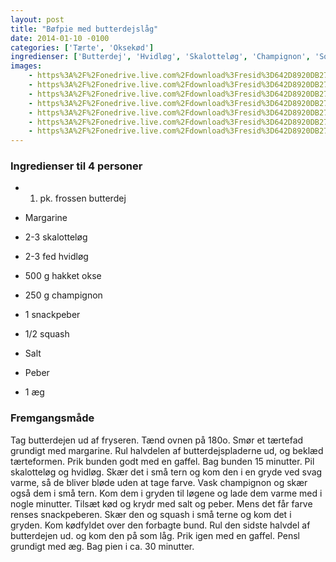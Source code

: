 ```yaml
---
layout: post
title: "Bøfpie med butterdejslåg"
date: 2014-01-10 -0100
categories: ['Tærte', 'Oksekød']
ingredienser: ['Butterdej', 'Hvidløg', 'Skalotteløg', 'Champignon', 'Squash', 'Hakket okse', 'Peberfrugt']
images:
    - https%3A%2F%2Fonedrive.live.com%2Fdownload%3Fresid%3D642D8920DB2784EE!126126
    - https%3A%2F%2Fonedrive.live.com%2Fdownload%3Fresid%3D642D8920DB2784EE!126124
    - https%3A%2F%2Fonedrive.live.com%2Fdownload%3Fresid%3D642D8920DB2784EE!126125
    - https%3A%2F%2Fonedrive.live.com%2Fdownload%3Fresid%3D642D8920DB2784EE!126127
    - https%3A%2F%2Fonedrive.live.com%2Fdownload%3Fresid%3D642D8920DB2784EE!126128
    - https%3A%2F%2Fonedrive.live.com%2Fdownload%3Fresid%3D642D8920DB2784EE!126129
    - https%3A%2F%2Fonedrive.live.com%2Fdownload%3Fresid%3D642D8920DB2784EE!126131
---
```

### Ingredienser til 4 personer
-   1. pk. frossen butterdej

-   Margarine
-   2-3 skalotteløg
-   2-3 fed hvidløg
-   500 g hakket okse
-   250 g champignon
-   1 snackpeber
-   1/2 squash
-   Salt
-   Peber

-   1 æg

### Fremgangsmåde
Tag butterdejen ud af fryseren. Tænd ovnen på 180o. Smør et tærtefad grundigt med margarine. Rul halvdelen af butterdejspladerne ud, og beklæd tærteformen. Prik bunden godt med en gaffel. Bag bunden 15 minutter.
Pil skalotteløg og hvidløg. Skær det i små tern og kom den i en gryde ved svag varme, så de bliver bløde uden at tage farve. Vask champignon og skær også dem i små tern. Kom dem i gryden til løgene og lade dem varme med i nogle minutter. Tilsæt kød og krydr med salt og peber. Mens det får farve renses snackpeberen.  Skær den og squash i små terne og kom det i gryden.
Kom kødfyldet over den forbagte bund.
Rul den sidste halvdel af butterdejen ud. og kom den på som låg. Prik igen med en gaffel. Pensl grundigt med æg.
Bag pien i ca. 30 minutter.

